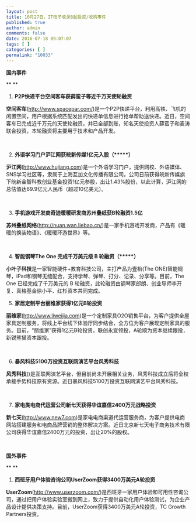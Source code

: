 ```yaml
---
layout: post
title: 10月27日，IT桔子收录8起投资/收购事件
published: true
author: admin
comments: false
date: 2016-07-18 09:07:07
tags: [ ]
categories: [ ]
permalink: "10033"
---
```

**国内事件**

** **

1. **P2P快递平台空间客车获薛蛮子等近千万天使轮融资**

**空间客车**(http://www.spacepar.com/)是一个P2P快递平台，利用高铁、飞机的闲置空间，用户根据系统匹配发出的快递单信息进行抢单帮助送快递。近日，空间客车已完成近千万元的天使轮融资，并已全部到账，知名天使投资人薛蛮子和麦涛联合投资，本轮融资将主要用于技术和产品开发。

&nbsp;

2. **外语学习门户沪江网获皖新传媒1亿元入股（\*****）**

**沪江网**(http://www.hujiang.com)是一个外语学习门户，提供网校、外语媒体、SNS学习社区等，隶属于上海互加文化传播有限公司。公司日前获得皖新传媒旗下皖新金智科教创业基金投资1亿元参股，出让1.43%股份，以此计算，沪江网的总估值达69.9亿元人民币（超过10亿美元）。

&nbsp;

3. **手机游戏开发商奇迹暖暖研发商苏州叠纸获B轮融资1.5亿**

**苏州叠纸网络**(http://nuan.wan.liebao.cn/)是一家手机游戏开发商，产品有《暖暖的换装物语》、《暖暖环游世界》等。

&nbsp;

4. **智能钢琴The One 完成千万美元级 B 轮融资（\*****）**

**小叶子科技**是一家智能硬件+教育科技公司，主打产品为壹枱(The ONE)智能钢琴，iPad和钢琴无缝配合，支持学琴、弹琴、打分、记录、分享等。目前，The One 已经完成了千万美元的 B 轮融资，此轮融资由钢琴家郎朗、创业导师李开复、真格基金徐小平、红杉资本共同完成。
  
5. **家居定制平台丽维家获得1亿元B轮投资**

**丽维家**(http://www.liweijia.com)是一个定制家具O2O销售平台，为客户提供全屋家具定制服务，将线上平台线下体验厅同步结合，全方位为客户展现定制家具的服务。目前，“丽维家”获得1亿元B轮投资，联创永宣领投，A轮顺为资本继续跟投，新锐熊猫资本跟投。

&nbsp;

6. **暴风科技5100万投资互联网演艺平台风秀科技**

**风秀科技**()是互联网演艺平台，但目前尚未开展相关业务，风秀科技成立后将全权承接手势科技原有资源。近日暴风科技5100万投资互联网演艺平台风秀科技。

&nbsp;

7. **家电类电商代运营公司新七天获得华谊嘉信2400万元战略投资**

**新七天**(http://www.new7.com)是家电电商渠道代运营服务商，为客户提供电商网站搭建服务和电商品牌营销的整体解决方案。近日北京新七天电子商务技术有限公司获得华谊嘉信2400万元的投资，出让20%的股权。

&nbsp;

**国外事件**

** **

1. **西班牙用户体验咨询公司UserZoom获得3400万美元A轮投资**

**UserZoom**(http://www.userzoom.com/)是西班牙一家用户体验和可用性咨询公司，通过把用户体验实验室搬到网上，致力于提供自动化用户体验测试，为企业产品设计提供决策支持。目前，UserZoom获得3400万美元A轮投资，TC Growth Partners投资。